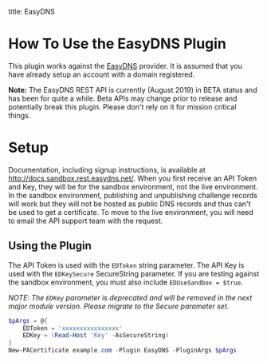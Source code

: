 title: EasyDNS

# How To Use the EasyDNS Plugin

This plugin works against the [EasyDNS](https://www.easydns.com) provider. It is assumed that you have already setup an account with a domain registered.

**Note:** The EasyDNS REST API is currently (August 2019) in BETA status and has been for quite a while. Beta APIs may change prior to release and potentially break this plugin. Please don't rely on it for mission critical things.

# Setup

Documentation, including signup instructions, is available at http://docs.sandbox.rest.easydns.net/. When you first receive an API Token and Key, they will be for the sandbox environment, not the live environment. In the sandbox environment, publishing and unpublishing challenge records will work but they will not be hosted as public DNS records and thus can't be used to get a certificate. To move to the live environment, you will need to email the API support team with the request.

## Using the Plugin

The API Token is used with the `EDToken` string parameter. The API Key is used with the `EDKeySecure` SecureString parameter. If you are testing against the sandbox environment, you must also include `EDUseSandbox = $true`.

*NOTE: The `EDKey` parameter is deprecated and will be removed in the next major module version. Please migrate to the Secure parameter set.*

```powershell
$pArgs = @{
    EDToken = 'xxxxxxxxxxxxxxxx'
    EDKey = (Read-Host 'Key' -AsSecureString)
}
New-PACertificate example.com -Plugin EasyDNS -PluginArgs $pArgs
```
